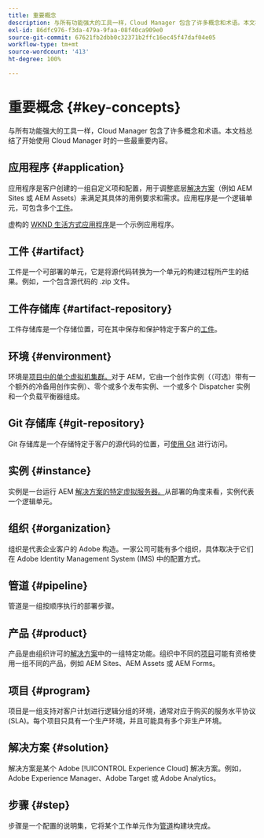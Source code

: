 ```yaml
---
title: 重要概念
description: 与所有功能强大的工具一样，Cloud Manager 包含了许多概念和术语。本文档总结了开始使用 Cloud Manager 时的一些最重要内容。
exl-id: 86dfc976-f3da-479a-9faa-08f40ca909e0
source-git-commit: 67621fb2dbb0c32371b2ffc16ec45f47daf04e05
workflow-type: tm+mt
source-wordcount: '413'
ht-degree: 100%

---
```



# 重要概念 {#key-concepts}

与所有功能强大的工具一样，Cloud Manager 包含了许多概念和术语。本文档总结了开始使用 Cloud Manager 时的一些最重要内容。

## 应用程序 {#application}

应用程序是客户创建的一组自定义项和配置，用于调整底层[解决方案](#solution)（例如 AEM Sites 或 AEM Assets）来满足其具体的用例要求和需求。应用程序是一个逻辑单元，可包含多个[工件](#artifact)。

虚构的 [WKND 生活方式应用程序](https://experienceleague.adobe.com/docs/experience-manager-learn/getting-started-wknd-tutorial-develop/overview.html)是一个示例应用程序。

## 工件 {#artifact}

工件是一个可部署的单元，它是将源代码转换为一个单元的构建过程所产生的结果。例如，一个包含源代码的 .zip 文件。

## 工件存储库 {#artifact-repository}

工件存储库是一个存储位置，可在其中保存和保护特定于客户的[工件](#artifact)。

## 环境 {#environment}

环境是[项目中的单个虚拟机集群。](#program)对于 AEM，它由一个创作实例（（可选）带有一个额外的冷备用创作实例）、零个或多个发布实例、一个或多个 Dispatcher 实例和一个负载平衡器组成。

## Git 存储库 {#git-repository}

Git 存储库是一个存储特定于客户的源代码的位置，可[使用 Git](https://git-scm.com) 进行访问。

## 实例 {#instance}

实例是一台运行 AEM [解决方案的特定虚拟服务器。](#solution)从部署的角度来看，实例代表一个逻辑单元。

## 组织 {#organization}

组织是代表企业客户的 Adobe 构造。一家公司可能有多个组织，具体取决于它们在 Adobe Identity Management System (IMS) 中的配置方式。

## 管道 {#pipeline}

管道是一组按顺序执行的部署步骤。

## 产品 {#product}

产品是由组织许可的[解决方案](#solution)中的一组特定功能。组织中不同的[项目](#program)可能有资格使用一组不同的产品，例如 AEM Sites、AEM Assets 或 AEM Forms。

## 项目 {#program}

项目是一组支持对客户计划进行逻辑分组的环境，通常对应于购买的服务水平协议 (SLA)。每个项目只具有一个生产环境，并且可能具有多个非生产环境。

## 解决方案 {#solution}

解决方案是某个 Adobe [!UICONTROL Experience Cloud] 解决方案。例如，Adobe Experience Manager、Adobe Target 或 Adobe Analytics。

## 步骤 {#step}

步骤是一个配置的说明集，它将某个工作单元作为[管道](#pipeline)构建块完成。
